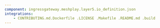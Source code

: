 ```yaml
---
component: ingressgateway.meshplay.layer5.io_definition.json
integrations:
    - CONTRIBUTING.md.Dockerfile .LICENSE .Makefile .README.md .build .consul .go.mod .go.sum .helpers .ingressgateway.meshplay.layer5.io_definition.json.md .internal .main.go .output .templates .tests
---
```

